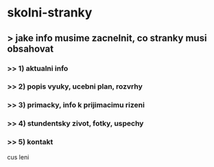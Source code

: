 # skolni-stranky

## > jake info musime zacnelnit, co stranky musi obsahovat

### >> 1) aktualni info
### >> 2) popis vyuky, ucebni plan, rozvrhy
### >> 3) primacky, info k prijimacimu rizeni
### >> 4) stundentsky zivot, fotky, uspechy
### >> 5) kontakt

cus leni
